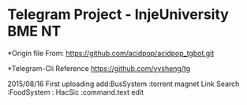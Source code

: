 # Telegram Project - InjeUniversity BME NT 

*Origin file From:
 https://github.com/acidpop/acidpop_tgbot.git

*Telegram-Cli Reference 
 https://github.com/vysheng/tg


2015/08/16 First uploading
	add:BusSystem 
	   :torrent magnet Link Search
	   :FoodSystem : HacSic
	   :command.text edit
